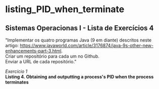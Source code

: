 # listing_PID_when_terminate

## Sistemas Operacionas I - Lista de Exercícios 4

"Implementar os quatro programas Java (9 em diante) descritos neste artigo: https://www.javaworld.com/article/3176874/java-9s-other-new-enhancements-part-3.html.
<br/>Criar um repositório para cada um no Github. 
<br/>Enviar a URL de cada repositório."

<em>Exercício 1</em>
<br/>**Listing 4. Obtaining and outputting a process's PID when the process terminates**
